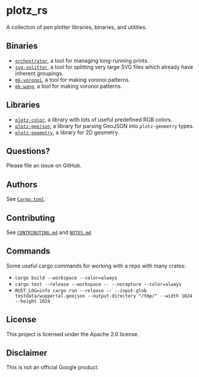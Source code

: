 # plotz_rs

A collection of pen plotter libraries, binaries, and utilities.

## Binaries

* [`orchestrator`](orchestrator/README.md), a tool for managing long-running prints.
* [`svg-splitter`](svg-splitter/README.md), a tool for splitting very large SVG files which already have inherent groupings.
* [`mk-voronoi`](mk-voronoi/README.md), a tool for making voronoi patterns.
* [`mk-wang`](mk-wang/README.md), a tool for making voronoi patterns.

## Libraries

* [`plotz-color`](plotz-color/README.md), a library with lots of useful predefined RGB colors.
* [`plotz-geojson`](plotz-geojson/README.md), a library for parsing GeoJSON into `plotz-geometry` types.
* [`plotz-geometry`](plotz-geometry/README.md), a library for 2D geometry.

## Questions?

Please file an issue on GitHub.

## Authors

See [`Cargo.toml`](Cargo.toml).

## Contributing

See [`CONTRIBUTING.md`](CONTRIBUTING.md) and [`NOTES.md`](NOTES.md)

## Commands

Some useful cargo commands for working with a repo with many crates:

* `cargo build --workspace --color=always`
* `cargo test --release --workspace -- --nocapture --color=always`
* `RUST_LOG=info cargo run --release -- --input-glob testdata/wuppertal.geojson --output-directory "/tmp/" --width 1024 --height 1024`

## License

This project is licensed under the Apache 2.0 license.

## Disclaimer

This is not an official Google product.
